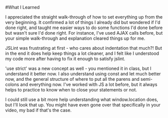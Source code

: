 #What I Learned

I appreciated the straight walk-through of how to set everything up from the very beginning. It confirmed a lot of things I already did but wondered if I'd done right, and taught me easier ways to do some functions I'd done before but wasn't sure I'd done right. For instance, I've used AJAX calls before, but your simple walk-through and explanation cleared things up for me.

JSLint was frustrating at first - who cares about indentation that much?! But in the end it does help keep things a lot cleaner, and I felt like I understood my code more after having to fix it enough to satisfy jslint.

'use strict' was a new concept as well - you mentioned it in class, but I understand it better now. I also understand using const and let much better now, and the general structure of where to put all the parens and semi-colons and everything now. I've worked with JS a lot before, but it always helps to practice to know when to close your statements or not.

I could still use a bit more help understanding what window.location does, but I'll look that up. You might have even gone over that specifically in your video, my bad if that's the case. 
